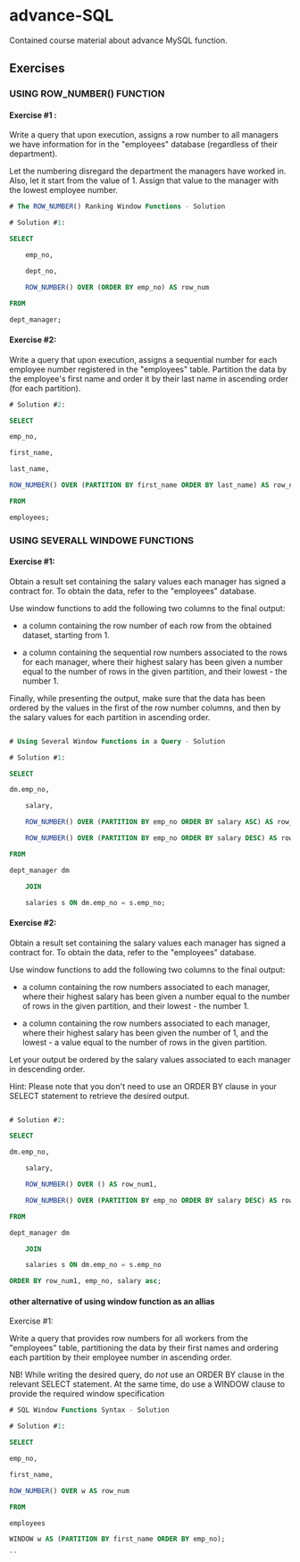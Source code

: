 # advance-SQL
Contained course material about advance MySQL function.

## Exercises


### USING ROW_NUMBER() FUNCTION
#### Exercise #1 :
Write a query that upon execution, assigns a row number to all managers we have information for in the "employees" database (regardless of their department).

Let the numbering disregard the department the managers have worked in. Also, let it start from the value of 1. Assign that value to the manager with the lowest employee number.

 
``` sql
# The ROW_NUMBER() Ranking Window Functions - Solution

# Solution #1:

SELECT

    emp_no,

    dept_no,

    ROW_NUMBER() OVER (ORDER BY emp_no) AS row_num

FROM

dept_manager;


```

#### Exercise #2:

Write a query that upon execution, assigns a sequential number for each employee number registered in the "employees" table. Partition the data by the employee's first name and order it by their last name in ascending order (for each partition).


``` sql
# Solution #2:

SELECT

emp_no,

first_name,

last_name,

ROW_NUMBER() OVER (PARTITION BY first_name ORDER BY last_name) AS row_num

FROM

employees;


```

### USING  SEVERALL WINDOWE FUNCTIONS

#### Exercise #1:

Obtain a result set containing the salary values each manager has signed a contract for. To obtain the data, refer to the "employees" database.

Use window functions to add the following two columns to the final output:

- a column containing the row number of each row from the obtained dataset, starting from 1.

- a column containing the sequential row numbers associated to the rows for each manager, where their highest salary has been given a number equal to the number of rows in the given partition, and their lowest - the number 1.

Finally, while presenting the output, make sure that the data has been ordered by the values in the first of the row number columns, and then by the salary values for each partition in ascending order.
```sql

# Using Several Window Functions in a Query - Solution

# Solution #1:

SELECT

dm.emp_no,

    salary,

    ROW_NUMBER() OVER (PARTITION BY emp_no ORDER BY salary ASC) AS row_num1,

    ROW_NUMBER() OVER (PARTITION BY emp_no ORDER BY salary DESC) AS row_num2   

FROM

dept_manager dm

    JOIN 

    salaries s ON dm.emp_no = s.emp_no;


```
 

#### Exercise #2:

Obtain a result set containing the salary values each manager has signed a contract for. To obtain the data, refer to the "employees" database.

Use window functions to add the following two columns to the final output:

- a column containing the row numbers associated to each manager, where their highest salary has been given a number equal to the number of rows in the given partition, and their lowest - the number 1.

- a column containing the row numbers associated to each manager, where their highest salary has been given the number of 1, and the lowest - a value equal to the number of rows in the given partition.

Let your output be ordered by the salary values associated to each manager in descending order.

Hint: Please note that you don't need to use an ORDER BY clause in your SELECT statement to retrieve the desired output.

```sql

# Solution #2:

SELECT

dm.emp_no,

    salary,

    ROW_NUMBER() OVER () AS row_num1,

    ROW_NUMBER() OVER (PARTITION BY emp_no ORDER BY salary DESC) AS row_num2

FROM

dept_manager dm

    JOIN 

    salaries s ON dm.emp_no = s.emp_no

ORDER BY row_num1, emp_no, salary asc;

```
#### other alternative of using window function as an allias
Exercise #1:

Write a query that provides row numbers for all workers from the "employees" table, partitioning the data by their first names and ordering each partition by their employee number in ascending order.

NB! While writing the desired query, do *not* use an ORDER BY clause in the relevant SELECT statement. At the same time, do use a WINDOW clause to provide the required window specification


```sql
# SQL Window Functions Syntax - Solution

# Solution #1:

SELECT

emp_no,

first_name,

ROW_NUMBER() OVER w AS row_num

FROM

employees

WINDOW w AS (PARTITION BY first_name ORDER BY emp_no);

``

